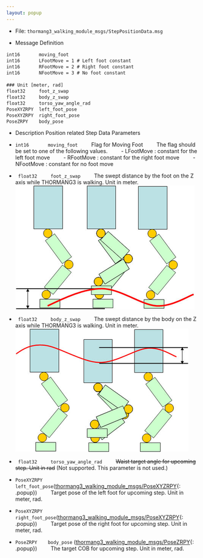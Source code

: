 ```yaml
---
layout: popup
---
```


- File: `thormang3_walking_module_msgs/StepPositionData.msg`

- Message Definition
 ```
 int16       moving_foot
 int16       LFootMove = 1 # Left foot constant
 int16       RFootMove = 2 # Right foot constant
 int16       NFootMove = 3 # No foot constant

 ### Unit [meter, rad]
 float32     foot_z_swap
 float32     body_z_swap
 float32     torso_yaw_angle_rad
 PoseXYZRPY  left_foot_pose
 PoseXYZRPY  right_foot_pose
 PoseZRPY    body_pose
 ```

- Description
Position related Step Data Parameters
* `int16       moving_foot`
&emsp;&emsp; Flag for Moving Foot
&emsp;&emsp; The flag should be set to one of the following values.
&emsp;&emsp; - LFootMove : constant for the left foot move
&emsp;&emsp; - RFootMove : constant for the right foot move
&emsp;&emsp; - NFootMove : constant for no foot move



* ` float32     foot_z_swap`
&emsp;&emsp; The swept distance by the foot on the Z axis while THORMANG3 is walking. Unit in meter.
&emsp;&emsp;
![foot_z_wap](/assets/images/platform/op3/op3_walking_module_image152.jpg)

* ` float32     body_z_swap`
&emsp;&emsp; The swept distance by the body on the Z axis while THORMANG3 is walking. Unit in meter.
&emsp;&emsp; ![body_z_wap](/assets/images/platform/op3/op3_walking_module_image154.jpg)

* ` float32     torso_yaw_angle_rad`
&emsp;&emsp; ~~Waist target angle for upcoming step. Unit in rad~~ (Not supported. This parameter is not used.)

* `PoseXYZRPY  left_foot_pose`([thormang3_walking_module_msgs/PoseXYZRPY]{: .popup})
&emsp;&emsp; Target pose of the left foot for upcoming step. Unit in meter, rad.

* `PoseXYZRPY  right_foot_pose`([thormang3_walking_module_msgs/PoseXYZRPY]{: .popup})
&emsp;&emsp; Target pose of the right foot for upcoming step. Unit in meter, rad.

* `PoseZRPY    body_pose` ([thormang3_walking_module_msgs/PoseZRPY]{: .popup})
&emsp;&emsp; The target COB for upcoming step. Unit in meter, rad.

[thormang3_walking_module_msgs/PoseXYZRPY]: /docs/en/popup/PoseXYZRPY.msg/
[thormang3_walking_module_msgs/PoseZRPY]: /docs/en/popup/PoseZRPY.msg/
